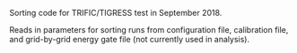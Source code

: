 Sorting code for TRIFIC/TIGRESS test in September 2018.

Reads in parameters for sorting runs from configuration file, calibration file, and grid-by-grid energy gate file (not currently used in analysis).
